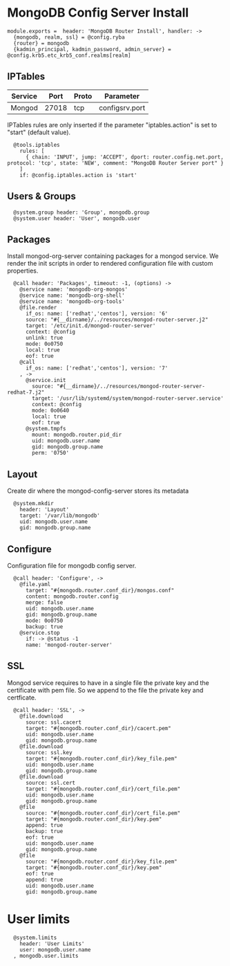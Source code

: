 
# MongoDB Config Server Install

    module.exports =  header: 'MongoDB Router Install', handler: ->
      {mongodb, realm, ssl} = @config.ryba
      {router} = mongodb
      {kadmin_principal, kadmin_password, admin_server} = @config.krb5.etc_krb5_conf.realms[realm]

## IPTables

| Service       | Port  | Proto | Parameter       |
|---------------|-------|-------|-----------------|
| Mongod        | 27018 |  tcp  |  configsrv.port |

IPTables rules are only inserted if the parameter "iptables.action" is set to
"start" (default value).

      @tools.iptables
        rules: [
          { chain: 'INPUT', jump: 'ACCEPT', dport: router.config.net.port, protocol: 'tcp', state: 'NEW', comment: "MongoDB Router Server port" }
        ]
        if: @config.iptables.action is 'start'

## Users & Groups

      @system.group header: 'Group', mongodb.group
      @system.user header: 'User', mongodb.user

## Packages

Install mongod-org-server containing packages for a mongod service. We render the init scripts
in order to rendered configuration file with custom properties.

      @call header: 'Packages', timeout: -1, (options) ->
        @service name: 'mongodb-org-mongos'
        @service name: 'mongodb-org-shell'
        @service name: 'mongodb-org-tools'
        @file.render
          if_os: name: ['redhat','centos'], version: '6'
          source: "#{__dirname}/../resources/mongod-router-server.j2"
          target: '/etc/init.d/mongod-router-server'
          context: @config
          unlink: true
          mode: 0o0750
          local: true
          eof: true
        @call
          if_os: name: ['redhat','centos'], version: '7'
        , ->
          @service.init
            source: "#{__dirname}/../resources/mongod-router-server-redhat-7.j2"
            target: '/usr/lib/systemd/system/mongod-router-server.service'
            context: @config
            mode: 0o0640
            local: true
            eof: true
          @system.tmpfs
            mount: mongodb.router.pid_dir
            uid: mongodb.user.name
            gid: mongodb.group.name
            perm: '0750'

## Layout

Create dir where the mongod-config-server stores its metadata

      @system.mkdir
        header: 'Layout'
        target: '/var/lib/mongodb'
        uid: mongodb.user.name
        gid: mongodb.group.name


## Configure

Configuration file for mongodb config server.

      @call header: 'Configure', ->
        @file.yaml
          target: "#{mongodb.router.conf_dir}/mongos.conf"
          content: mongodb.router.config
          merge: false
          uid: mongodb.user.name
          gid: mongodb.group.name
          mode: 0o0750
          backup: true
        @service.stop
          if: -> @status -1
          name: 'mongod-router-server'

## SSL

Mongod service requires to have in a single file the private key and the certificate
with pem file. So we append to the file the private key and certficate.

      @call header: 'SSL', ->
        @file.download
          source: ssl.cacert
          target: "#{mongodb.router.conf_dir}/cacert.pem"
          uid: mongodb.user.name
          gid: mongodb.group.name
        @file.download
          source: ssl.key
          target: "#{mongodb.router.conf_dir}/key_file.pem"
          uid: mongodb.user.name
          gid: mongodb.group.name
        @file.download
          source: ssl.cert
          target: "#{mongodb.router.conf_dir}/cert_file.pem"
          uid: mongodb.user.name
          gid: mongodb.group.name
        @file
          source: "#{mongodb.router.conf_dir}/cert_file.pem"
          target: "#{mongodb.router.conf_dir}/key.pem"
          append: true
          backup: true
          eof: true
          uid: mongodb.user.name
          gid: mongodb.group.name
        @file
          source: "#{mongodb.router.conf_dir}/key_file.pem"
          target: "#{mongodb.router.conf_dir}/key.pem"
          eof: true
          append: true
          uid: mongodb.user.name
          gid: mongodb.group.name

# User limits

      @system.limits
        header: 'User Limits'
        user: mongodb.user.name
      , mongodb.user.limits
